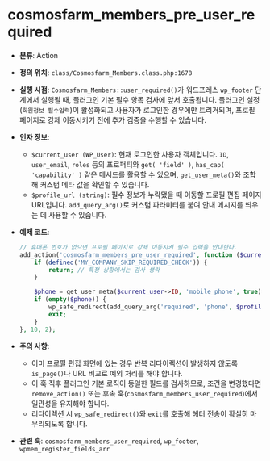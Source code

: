 ﻿# cosmosfarm_members_pre_user_required

- **분류**: Action
- **정의 위치**: `class/Cosmosfarm_Members.class.php:1678`
- **실행 시점**: `Cosmosfarm_Members::user_required()`가 워드프레스 `wp_footer` 단계에서 실행될 때, 플러그인 기본 필수 항목 검사에 앞서 호출됩니다. 플러그인 설정(`회원정보 필수입력`)이 활성화되고 사용자가 로그인한 경우에만 트리거되며, 프로필 페이지로 강제 이동시키기 전에 추가 검증을 수행할 수 있습니다.
- **인자 정보**:
  - `$current_user (WP_User)`: 현재 로그인한 사용자 객체입니다. `ID`, `user_email`, `roles` 등의 프로퍼티와 `get( 'field' )`, `has_cap( 'capability' )` 같은 메서드를 활용할 수 있으며, `get_user_meta()`와 조합해 커스텀 메타 값을 확인할 수 있습니다.
  - `$profile_url (string)`: 필수 정보가 누락됐을 때 이동할 프로필 편집 페이지 URL입니다. `add_query_arg()`로 커스텀 파라미터를 붙여 안내 메시지를 띄우는 데 사용할 수 있습니다.
- **예제 코드**:

  ```php
  // 휴대폰 번호가 없으면 프로필 페이지로 강제 이동시켜 필수 입력을 안내한다.
  add_action('cosmosfarm_members_pre_user_required', function ($current_user, $profile_url) {
      if (defined('MY_COMPANY_SKIP_REQUIRED_CHECK')) {
          return; // 특정 상황에서는 검사 생략
      }
  
      $phone = get_user_meta($current_user->ID, 'mobile_phone', true);
      if (empty($phone)) {
          wp_safe_redirect(add_query_arg('required', 'phone', $profile_url));
          exit;
      }
  }, 10, 2);
  ```
- **주의 사항**:
  - 이미 프로필 편집 화면에 있는 경우 반복 리다이렉션이 발생하지 않도록 `is_page()`나 URL 비교로 예외 처리를 해야 합니다.
  - 이 훅 직후 플러그인 기본 로직이 동일한 필드를 검사하므로, 조건을 변경했다면 `remove_action()` 또는 후속 훅(`cosmosfarm_members_user_required`)에서 일관성을 유지해야 합니다.
  - 리다이렉션 시 `wp_safe_redirect()`와 `exit`를 호출해 헤더 전송이 확실히 마무리되도록 합니다.
- **관련 훅**: `cosmosfarm_members_user_required`, `wp_footer`, `wpmem_register_fields_arr`
